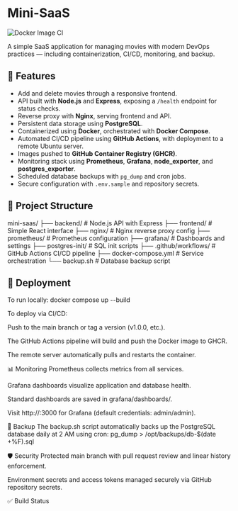 # Mini-SaaS

![Docker Image CI](https://github.com/altinshabani1/mini-saas/actions/workflows/pipeline.yml/badge.svg)

A simple SaaS application for managing movies with modern DevOps practices — including containerization, CI/CD, monitoring, and backup.

## 🚀 Features

- Add and delete movies through a responsive frontend.
- API built with **Node.js** and **Express**, exposing a `/health` endpoint for status checks.
- Reverse proxy with **Nginx**, serving frontend and API.
- Persistent data storage using **PostgreSQL**.
- Containerized using **Docker**, orchestrated with **Docker Compose**.
- Automated CI/CD pipeline using **GitHub Actions**, with deployment to a remote Ubuntu server.
- Images pushed to **GitHub Container Registry (GHCR)**.
- Monitoring stack using **Prometheus**, **Grafana**, **node_exporter**, and **postgres_exporter**.
- Scheduled database backups with `pg_dump` and cron jobs.
- Secure configuration with `.env.sample` and repository secrets.

## 🧱 Project Structure

mini-saas/
├── backend/ # Node.js API with Express
├── frontend/ # Simple React interface
├── nginx/ # Nginx reverse proxy config
├── prometheus/ # Prometheus configuration
├── grafana/ # Dashboards and settings
├── postgres-init/ # SQL init scripts
├── .github/workflows/ # GitHub Actions CI/CD pipeline
├── docker-compose.yml # Service orchestration
└── backup.sh # Database backup script


## 🐳 Deployment

To run locally:
docker compose up --build


To deploy via CI/CD:

Push to the main branch or tag a version (v1.0.0, etc.).

The GitHub Actions pipeline will build and push the Docker image to GHCR.

The remote server automatically pulls and restarts the container.

📊 Monitoring
Prometheus collects metrics from all services.

Grafana dashboards visualize application and database health.

Standard dashboards are saved in grafana/dashboards/.

Visit http://<your-server-ip>:3000 for Grafana (default credentials: admin/admin).

🔁 Backup
The backup.sh script automatically backs up the PostgreSQL database daily at 2 AM using cron:
pg_dump > /opt/backups/db-$(date +%F).sql

🛡️ Security
Protected main branch with pull request review and linear history enforcement.

Environment secrets and access tokens managed securely via GitHub repository secrets.

✅ Build Status


